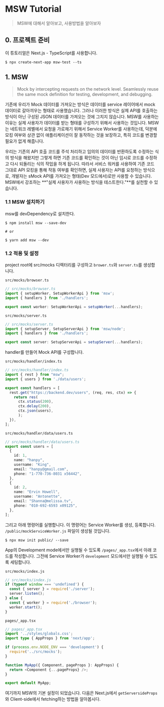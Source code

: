 # MSW Tutorial

> MSW에 대해서 알아보고, 사용방법을 알아보자


## 0. 프로젝트 준비
이 튜토리얼은 Next.js - TypeScript를 사용합니다.
```linux
$ npx create-next-app msw-test --ts
```

## 1. MSW
> Mock by intercepting requests on the network level. Seamlessly reuse the same mock definition for testing, development, and debugging.

  기존에 우리가 Mock 데이터를 가져오는 방식은 데이터를 service 레이어에서 mock 데이터로 갈아끼우는 형태로 사용했습니다. 그러나 이러한 방식은 실제 API를 호출하는 방식이 아닌 구성된 JSON 데이터를 가져오는 것에 그치지 않습니다. MSW를 사용하는 이유는 실제 사용자가 데이터를 받는 형태를 구성하기 위해서 사용하는 것입니다. MSW는 네트워크 레벨에서 요청을 가로채기 위해서 Service Worker를 사용하는데, 덕분에 모킹 여부와 상관 없이 애플리케이션이 잘 동작하는 것을 보장하고, 특히 코드를 변경할 필요가 없게 해줍니다.

  우리는 기존의 API 호출 코드를 주석 처리하고 임의의 데이터를 반환하도록 수정하는 식의 방식을 해왔지만 그렇게 하면 기존 코드를 확인하는 것이 아닌 임시로 코드를 수정하고 다시 되돌리는 식의 작업을 하게 됩니다. 따라서 서비스 워커를 사용하여 기존 코드 그대로 API 모킹을 통해 작동 여부를 확인하면, 실제 사용자는 API를 요청하는 방식으로, 개발자는 sMock API를 가져오는 형태(Dev 모드에서)로만 사용할 수 있습니다. MSW에서 강조하는 **"실제 사용자가 사용하는 방식을 테스트한다."**를 실천할 수 있습니다.

### 1.1 MSW 설치하기
msw를 devDependency로 설치한다.

```linux
$ npm install msw --save-dev

# or

$ yarn add msw --dev
```

### 1.2 적용 및 설정
project root에 src/mocks 디렉터리를 구성하고 `brower.ts`와 `server.ts`를 생성합니다.

`src/mocks/browser.ts`
```ts
// src/mocks/browser.ts
import { setupWorker, SetupWorkerApi } from 'msw';
import { handlers } from './handlers';

export const worker: SetupWorkerApi = setupWorker(...handlers);
```

`src/mocks/server.ts`
```ts
// src/mocks/server.ts
import { setupServer, SetupServerApi } from 'msw/node';
import { handlers } from './handlers';

export const server: SetupServerApi = setupServer(...handlers);
```

handler를 만들어 Mock API를 구성합니다.

`src/mocks/handler/index.ts`
```ts
// src/mocks/handler/index.ts
import { rest } from "msw";
import { users } from './data/users';

export const handlers = [
  rest.get("https://backend.dev/users", (req, res, ctx) => {
    return res(
      ctx.status(200),
      ctx.delay(200),
      ctx.json(users),
      );
  }),
];
```

`src/mocks/handler/data/users.ts`
```ts
// src/mocks/handler/data/users.ts
export const users = [
  {
    id: 1,
    name: "hanpy",
    username: "King",
    email: "hanpy@gmail.com",
    phone: "1-770-736-8031 x56442",
  },
  {
    id: 2,
    name: "Ervin Howell",
    username: "Antonette",
    email: "Shanna@melissa.tv",
    phone: "010-692-6593 x09125",
  },
];
```

그리고 아래 명령어를 실행합니다. 이 명령어는 Service Worker를 생성, 등록합니다. `/public/mockServiceWorker.js` 파일이 생성될 것입니다.

```linux
$ npx msw init public/ --save
```

App의 Development mode에서만 실행될 수 있도록 `/pages/_app.tsx`에서 아래 코드를 작성합니다.
그전에 Service Worker가 `development` 모드에서만 실행될 수 있도록 세팅합니다.

`src/mocks/index.js`
```js
// src/mocks/index.js
if (typeof window === 'undefined') {
  const { server } = require('./server');
  server.listen();
} else {
  const { worker } = require('./browser');
  worker.start();
}
```

`pages/_app.tsx`
```ts
// pages/_app.tsx
import '../styles/globals.css';
import type { AppProps } from 'next/app';

if (process.env.NODE_ENV === 'development') {
  require('../src/mocks');
}

function MyApp({ Component, pageProps }: AppProps) {
  return <Component {...pageProps} />;
}

export default MyApp;
```

여기까지 MSW의 기본 설정이 되었습니다. 다음은 Next.js에서 `getServersideProps`와 Client-side에서 fetching하는 방법을 알아봅시다.
